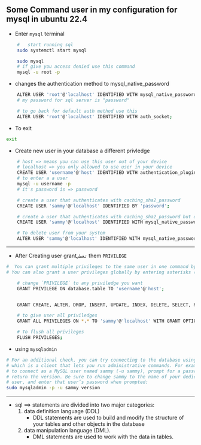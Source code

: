## Some Command user in my configuration for mysql in ubuntu 22.4

- Enter `mysql` terminal
```sh
	# 	start running sql
	sudo systemctl start mysql

	sudo mysql
	# if give you access denied use this command
	mysql -u root -p
```
- changes the authentication method to mysql_native_password
```sh
	ALTER USER 'root'@'localhost' IDENTIFIED WITH mysql_native_password BY 'password';
	# my password for sql server is "password"

	# to go back for default auth method use this 
	ALTER USER 'root'@'localhost' IDENTIFIED WITH auth_socket;
```
- To exit
```sh
exit
```
- Create new user in your database a different privledge
```sh
	# host => means you can use this user out of your device
	# localhost => you only allowed to use user in your device
	CREATE USER 'username'@'host' IDENTIFIED WITH authentication_plugin BY 'password';
	# to enter a a user 
	mysql -u username -p
	# it's password is => password

	# create a user that authenticates with caching_sha2_password
	CREATE USER 'sammy'@'localhost' IDENTIFIED BY 'password';

	# create a user that authenticates with caching_sha2_password but older version
	CREATE USER 'sammy'@'localhost' IDENTIFIED WITH mysql_native_password BY 'password';

	# To delete user from your system
	ALTER USER 'sammy'@'localhost' IDENTIFIED WITH mysql_native_password BY 'password';
```

---
- After Creating user grant`تعطي` them `PRIVILEGE`
```sh
#  You can grant multiple privileges to the same user in one command by separating each with a comma
# You can also grant a user privileges globally by entering asterisks (*)

	# change `PRIVILEGE` to any priviledge you want
	GRANT PRIVILEGE ON database.table TO 'username'@'host';


	GRANT CREATE, ALTER, DROP, INSERT, UPDATE, INDEX, DELETE, SELECT, REFERENCES, RELOAD on *.* TO 'sammy'@'localhost' WITH GRANT OPTION;

	# to give user all priviledges
	GRANT ALL PRIVILEGES ON *.* TO 'sammy'@'localhost' WITH GRANT OPTION;

	# To flush all privileges
	FLUSH PRIVILEGES;
```

- using `mysqladmin`
```sh
# For an additional check, you can try connecting to the database using the mysqladmin tool, 
# which is a client that lets you run administrative commands. For example, this command says 
# to connect as a MySQL user named sammy (-u sammy), prompt for a password (-p), and 
# return the version. Be sure to change sammy to the name of your dedicated MySQL 
# user, and enter that user’s password when prompted:
sudo mysqladmin -p -u sammy version	
```
---
- sql ==> statements are divided into two major categories: 
	1. data definition language (DDL) 
		- DDL statements are used to build and modify the structure of your tables and other objects in the database
	2. data manipulation language (DML).
		- DML statements are used to work with the data in tables.
